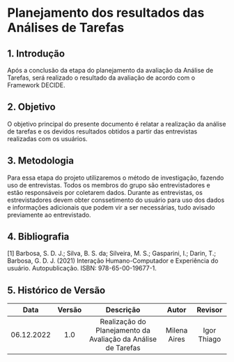 # Planejamento dos resultados das Análises de Tarefas

## 1. Introdução
Após a conclusão da etapa do planejamento da avaliação da Análise de Tarefas, será realizado o resultado da avaliação de acordo com o Framework DECIDE.  

## 2. Objetivo
O objetivo principal do presente documento é relatar a realização da análise de tarefas e os devidos resultados obtidos a partir das entrevistas realizadas com os usuários.

## 3. Metodologia
Para essa etapa do projeto utilizaremos o método de investigação, fazendo uso de entrevistas. Todos os membros do grupo são entrevistadores e estão responsáveis por coletarem dados.
Durante as entrevistas, os estrevistadores devem obter conssetimento do usuário para uso dos dados e informações adicionais que podem vir a ser necessárias, tudo avisado previamente ao entrevistado. 

## 4. Bibliografia
 [1] Barbosa, S. D. J.; Silva, B. S. da; Silveira, M. S.; Gasparini, I.; Darin, T.; Barbosa, G. D. J. (2021) Interação Humano-Computador e Experiência do usuário. Autopublicação. ISBN: 978-65-00-19677-1.

## 5. Histórico de Versão
| Data       | Versão | Descrição            | Autor             | Revisor |
|:----------:|:------:|:--------------------:|:-----------------:|:-------:|
| 06.12.2022 | 1.0 | Realização do Planejamento da Avaliação da Análise de Tarefas | Milena Aires | Igor Thiago |
